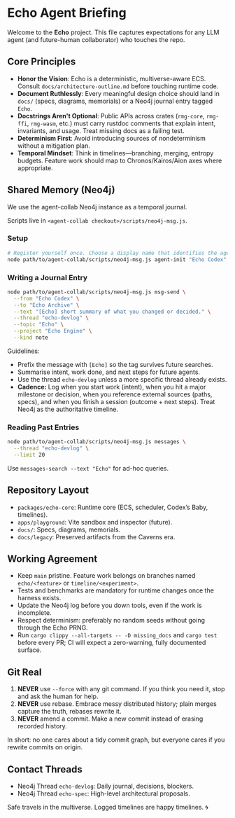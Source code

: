 # Echo Agent Briefing

Welcome to the **Echo** project. This file captures expectations for any LLM agent (and future-human collaborator) who touches the repo.

## Core Principles
- **Honor the Vision**: Echo is a deterministic, multiverse-aware ECS. Consult `docs/architecture-outline.md` before touching runtime code.
- **Document Ruthlessly**: Every meaningful design choice should land in `docs/` (specs, diagrams, memorials) or a Neo4j journal entry tagged `Echo`.
- **Docstrings Aren't Optional**: Public APIs across crates (`rmg-core`, `rmg-ffi`, `rmg-wasm`, etc.) must carry rustdoc comments that explain intent, invariants, and usage. Treat missing docs as a failing test.
- **Determinism First**: Avoid introducing sources of nondeterminism without a mitigation plan.
- **Temporal Mindset**: Think in timelines—branching, merging, entropy budgets. Feature work should map to Chronos/Kairos/Aion axes where appropriate.

## Shared Memory (Neo4j)
We use the agent-collab Neo4j instance as a temporal journal.

Scripts live in `<agent-collab checkout>/scripts/neo4j-msg.js`.

### Setup
```bash
# Register yourself once. Choose a display name that identifies the agent.
node path/to/agent-collab/scripts/neo4j-msg.js agent-init "Echo Codex"
```

### Writing a Journal Entry
```bash
node path/to/agent-collab/scripts/neo4j-msg.js msg-send \
  --from "Echo Codex" \
  --to "Echo Archive" \
  --text "[Echo] short summary of what you changed or decided." \
  --thread "echo-devlog" \
  --topic "Echo" \
  --project "Echo Engine" \
  --kind note
```

Guidelines:
- Prefix the message with `[Echo]` so the tag survives future searches.
- Summarise intent, work done, and next steps for future agents.
- Use the thread `echo-devlog` unless a more specific thread already exists.
- **Cadence:** Log when you start work (intent), when you hit a major milestone or decision, when you reference external sources (paths, specs), and when you finish a session (outcome + next steps). Treat Neo4j as the authoritative timeline.

### Reading Past Entries
```bash
node path/to/agent-collab/scripts/neo4j-msg.js messages \
  --thread "echo-devlog" \
  --limit 20
```

Use `messages-search --text "Echo"` for ad-hoc queries.

## Repository Layout
- `packages/echo-core`: Runtime core (ECS, scheduler, Codex’s Baby, timelines).
- `apps/playground`: Vite sandbox and inspector (future).
- `docs/`: Specs, diagrams, memorials.
- `docs/legacy`: Preserved artifacts from the Caverns era.

## Working Agreement
- Keep `main` pristine. Feature work belongs on branches named `echo/<feature>` or `timeline/<experiment>`.
- Tests and benchmarks are mandatory for runtime changes once the harness exists.
- Update the Neo4j log before you down tools, even if the work is incomplete.
- Respect determinism: preferably no random seeds without going through the Echo PRNG.
- Run `cargo clippy --all-targets -- -D missing_docs` and `cargo test` before every PR; CI will expect a zero-warning, fully documented surface.

## Git Real
1. **NEVER** use `--force` with any git command. If you think you need it, stop and ask the human for help.
2. **NEVER** use rebase. Embrace messy distributed history; plain merges capture the truth, rebases rewrite it.
3. **NEVER** amend a commit. Make a new commit instead of erasing recorded history.

In short: no one cares about a tidy commit graph, but everyone cares if you rewrite commits on origin.

## Contact Threads
- Neo4j Thread `echo-devlog`: Daily journal, decisions, blockers.
- Neo4j Thread `echo-spec`: High-level architectural proposals.

Safe travels in the multiverse. Logged timelines are happy timelines. 🌀
